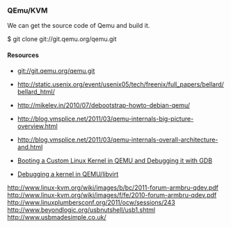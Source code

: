 ### QEmu/KVM ###

We can get the source code of Qemu and build it.

   $ git clone git://git.qemu.org/qemu.git

#### Resources ####

 - <git://git.qemu.org/qemu.git>
 - <http://static.usenix.org/event/usenix05/tech/freenix/full_papers/bellard/bellard_html/>
 - <http://mikelev.in/2010/07/debootstrap-howto-debian-qemu/>
 - <http://blog.vmsplice.net/2011/03/qemu-internals-big-picture-overview.html>
 - <http://blog.vmsplice.net/2011/03/qemu-internals-overall-architecture-and.html>

 - [Booting a Custom Linux Kernel in QEMU and Debugging it with GDB][nick-post]
 - [Debugging a kernel in QEMU/libvirt](https://access.redhat.com/blogs/766093/posts/2690881)


[nick-post]:	https://nickdesaulniers.github.io/blog/2018/10/24/booting-a-custom-linux-kernel-in-qemu-and-debugging-it-with-gdb/

<http://www.linux-kvm.org/wiki/images/b/bc/2011-forum-armbru-qdev.pdf>
<http://www.linux-kvm.org/wiki/images/f/fe/2010-forum-armbru-qdev.pdf>
<http://www.linuxplumbersconf.org/2011/ocw/sessions/243>
<http://www.beyondlogic.org/usbnutshell/usb1.shtml>
<http://www.usbmadesimple.co.uk/>
